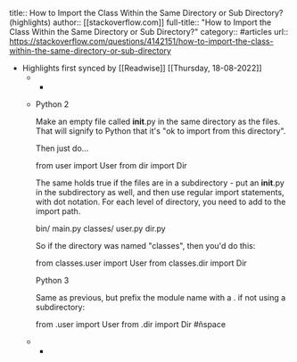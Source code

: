 title:: How to Import the Class Within the Same Directory or Sub Directory? (highlights)
author:: [[stackoverflow.com]]
full-title:: "How to Import the Class Within the Same Directory or Sub Directory?"
category:: #articles
url:: https://stackoverflow.com/questions/4142151/how-to-import-the-class-within-the-same-directory-or-sub-directory

- Highlights first synced by [[Readwise]] [[Thursday, 18-08-2022]]
	- -
	- Python 2
	  
	  Make an empty file called __init__.py in the same directory as the files. That will signify to Python that it's "ok to import from this directory".
	  
	  Then just do...
	  
	  from user import User
	  from dir import Dir
	  
	  
	  The same holds true if the files are in a subdirectory - put an __init__.py in the subdirectory as well, and then use regular import statements, with dot notation. For each level of directory, you need to add to the import path. 
	  
	  bin/
	    main.py
	    classes/
	        user.py
	        dir.py
	  
	  
	  So if the directory was named "classes", then you'd do this:
	  
	  from classes.user import User
	  from classes.dir import Dir
	  
	  
	  Python 3
	  
	  Same as previous, but prefix the module name with a . if not using a subdirectory:
	  
	  from .user import User
	  from .dir import Dir #ñspace
	- -